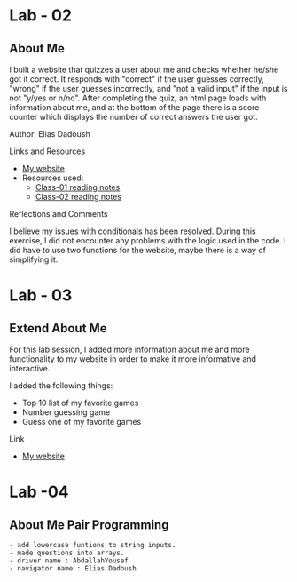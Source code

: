 # Lab - 02
## About Me

I built a website that quizzes a user about me and checks whether he/she got it correct. It responds with "correct" if the user guesses correctly, "wrong" if the user guesses incorrectly, and "not a valid input" if the input is not "y/yes or n/no". After completing the quiz, an html page loads with information about me, and at the bottom of the page there is a score counter which displays the number of correct answers the user got. 

Author: Elias Dadoush

Links and Resources
- [My website](index.html)
- Resources used:
    - [Class-01 reading notes](../reading-notes/code201/class-01.md)
    - [Class-02 reading notes](../reading-notes/code201/class-02.md)

Reflections and Comments

I believe my issues with conditionals has been resolved. During this exercise, I did not encounter any problems with the logic used in the code. I did have to use two functions for the website, maybe there is a way of simplifying it. 

# Lab - 03
## Extend About Me

For this lab session, I added more information about me and more functionality to my website in order to make it more informative and interactive.

I added the following things:
- Top 10 list of my favorite games
- Number guessing game
- Guess one of my favorite games

Link
- [My website](index.html)

# Lab -04
## About Me Pair Programming

    - add lowercase funtions to string inputs.
    - made questions into arrays.
    - driver name : AbdallahYousef
    - navigator name : Elias Dadoush 


